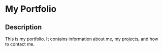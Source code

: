 # My Portfolio
## Description
This is my portfolio. It contains information about me, my projects, and how to contact me.
